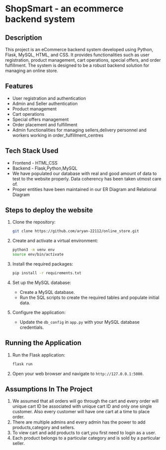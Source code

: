 # ShopSmart - an ecommerce backend system

## Description
This project is an eCommerce backend system developed using Python, Flask, MySQL, HTML, and CSS. It provides functionalities such as user registration, product management, cart operations, special offers, and order fulfillment. The system is designed to be a robust backend solution for managing an online store.

## Features
- User registration and authentication
- Admin and Seller authentication
- Product management
- Cart operations
- Special offers management
- Order placement and fulfillment
- Admin functionalities for managing sellers,delivery personnel and workers working in order_fulfillment_centres

## Tech Stack Used
- Frontend - HTML,CSS
- Backend - Flask,Python,MySQL
- We have populated our database with real and good amount of data to test to the website properly. Data coherency has been taken utmost care of.
- Proper entities have been maintained in our ER Diagram and Relational Diagram

## Steps to deploy the website

1. Clone the repository:
    ```sh
    git clone https://github.com/aryan-22112/online_store.git
    ```

2. Create and activate a virtual environment:
    ```sh
    python3 -m venv env
    source env/bin/activate
    ```

3. Install the required packages:
    ```sh
    pip install -r requirements.txt
    ```

4. Set up the MySQL database:
    - Create a MySQL database.
    - Run the SQL scripts to create the required tables and populate initial data.

5. Configure the application:
    - Update the `db_config` in `app.py` with your MySQL database credentials.

## Running the Application
1. Run the Flask application:
    ```sh
    flask run
    ```

2. Open your web browser and navigate to `http://127.0.0.1:5000`.

## Assumptions In The Project
1. We assumed that all orders will go through the cart and every order will unique cart ID be associated with unique cart ID and only one single customer. Also every customer will have one cart at a time to place order.
2. There are multiple admins and every admin has the power to add products,category and sellers.
3. To view cart and add products to cart,you first need to login as a user.
4. Each product belongs to a particular category and is sold by a particular seller.



